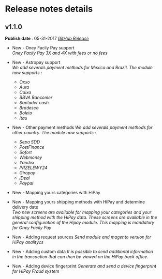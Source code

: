 # Release notes details

## v1.1.0

**Publish date** : 05-31-2017
[*GitHub Release*](https://github.com/hipay/hipay-fullservice-sdk-magento2/releases/tag/1.1.0)

* New - Oney Facily Pay support  
*Oney Facily Pay 3X and 4X with fees or no fees*

* New - Astropay support  
*We add severals payment methods for Mexico and Brazil.
The module now supports :*
  * *Oxxo*
  * *Aura*
  * *Caixa*
  * *BBVA Bancomer*
  * *Santader cash*
  * *Bradesco*
  * *Boleto*
  * *Itau*

* New - Other payment methods
*We add severals payment methods for other country.
The module now supports :*
  * *Sepa SDD*
  * *PostFinance*
  * *Sofort*
  * *Webmoney*
  * *Yandex*
  * *PRZELEWY24*
  * *Giropay*
  * *iDeal*
  * *Paypal*

* New - Mapping yours categories with HiPay
* New - Mapping yours shipping methods with HiPay and determine delivery date  
*Two new screens are available for mapping your categories and your shipping method with the HiPay data. These screens are available in the general configuration of the Hipay module.
This mapping is mandatory for Oney Facily Pay*

* New - Adding request sources
*Send module and magento version for HiPay analitycs*

* New - Adding custom data
*It is possible to send additional information in the transaction that can then be viewed on the HiPay back office.*

* New - Adding device fingerprint
*Generate and send a device fingerprint for HiPay Fraud system*


